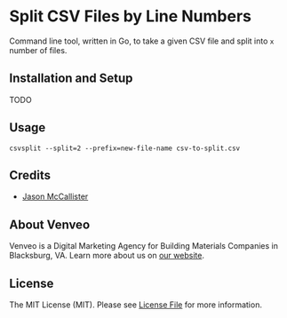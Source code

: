 # Split CSV Files by Line Numbers

Command line tool, written in Go, to take a given CSV file and split into `x` number of files.

## Installation and Setup

TODO

## Usage

`csvsplit --split=2 --prefix=new-file-name csv-to-split.csv`

## Credits

* [Jason McCallister](https://github.com/themccallister)

## About Venveo

Venveo is a Digital Marketing Agency for Building Materials Companies in Blacksburg, VA. Learn more about us on [our website](https://www.venveo.com).

## License

The MIT License (MIT). Please see [License File](LICENSE) for more information.